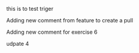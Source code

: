 this is to test triger

Adding new comment from feature to create a pull

Adding new comment for exercise 6

udpate 4
